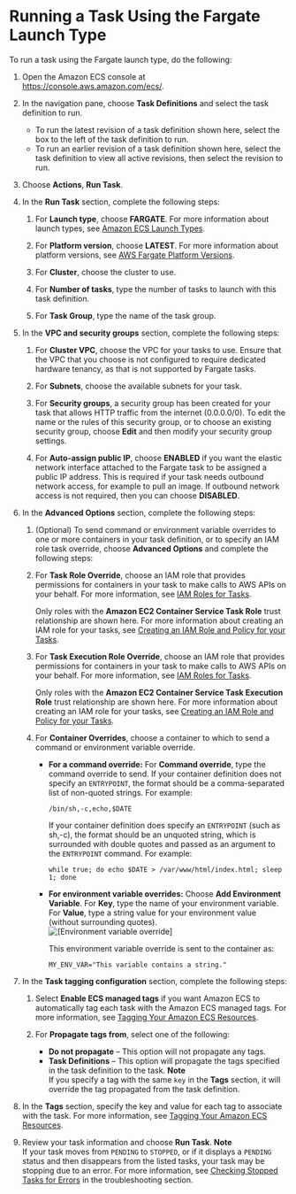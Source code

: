 # Running a Task Using the Fargate Launch Type<a name="ecs_run_task_fargate"></a>

To run a task using the Fargate launch type, do the following:

1. Open the Amazon ECS console at [https://console\.aws\.amazon\.com/ecs/](https://console.aws.amazon.com/ecs/)\.

1. In the navigation pane, choose **Task Definitions** and select the task definition to run\.
   + To run the latest revision of a task definition shown here, select the box to the left of the task definition to run\.
   + To run an earlier revision of a task definition shown here, select the task definition to view all active revisions, then select the revision to run\.

1. Choose **Actions**, **Run Task**\.

1. In the **Run Task** section, complete the following steps:

   1. For **Launch type**, choose **FARGATE**\. For more information about launch types, see [Amazon ECS Launch Types](launch_types.md)\.

   1. For **Platform version**, choose **LATEST**\. For more information about platform versions, see [AWS Fargate Platform Versions](platform_versions.md)\.

   1. For **Cluster**, choose the cluster to use\. 

   1. For **Number of tasks**, type the number of tasks to launch with this task definition\.

   1. For **Task Group**, type the name of the task group\.

1. In the **VPC and security groups** section, complete the following steps:

   1. For **Cluster VPC**, choose the VPC for your tasks to use\. Ensure that the VPC that you choose is not configured to require dedicated hardware tenancy, as that is not supported by Fargate tasks\.

   1. For **Subnets**, choose the available subnets for your task\.

   1. For **Security groups**, a security group has been created for your task that allows HTTP traffic from the internet \(0\.0\.0\.0/0\)\. To edit the name or the rules of this security group, or to choose an existing security group, choose **Edit** and then modify your security group settings\.

   1. For **Auto\-assign public IP**, choose **ENABLED** if you want the elastic network interface attached to the Fargate task to be assigned a public IP address\. This is required if your task needs outbound network access, for example to pull an image\. If outbound network access is not required, then you can choose **DISABLED**\.

1. In the **Advanced Options** section, complete the following steps:

   1. \(Optional\) To send command or environment variable overrides to one or more containers in your task definition, or to specify an IAM role task override, choose **Advanced Options** and complete the following steps:

     1. For **Task Role Override**, choose an IAM role that provides permissions for containers in your task to make calls to AWS APIs on your behalf\. For more information, see [IAM Roles for Tasks](task-iam-roles.md)\.

        Only roles with the **Amazon EC2 Container Service Task Role** trust relationship are shown here\. For more information about creating an IAM role for your tasks, see [Creating an IAM Role and Policy for your Tasks](task-iam-roles.md#create_task_iam_policy_and_role)\.

     1. For **Task Execution Role Override**, choose an IAM role that provides permissions for containers in your task to make calls to AWS APIs on your behalf\. For more information, see [IAM Roles for Tasks](task-iam-roles.md)\.

        Only roles with the **Amazon EC2 Container Service Task Execution Role** trust relationship are shown here\. For more information about creating an IAM role for your tasks, see [Creating an IAM Role and Policy for your Tasks](task-iam-roles.md#create_task_iam_policy_and_role)\.

     1. For **Container Overrides**, choose a container to which to send a command or environment variable override\.
        + **For a command override:** For **Command override**, type the command override to send\. If your container definition does not specify an `ENTRYPOINT`, the format should be a comma\-separated list of non\-quoted strings\. For example:

          ```
          /bin/sh,-c,echo,$DATE
          ```

          If your container definition does specify an `ENTRYPOINT` \(such as sh,\-c\), the format should be an unquoted string, which is surrounded with double quotes and passed as an argument to the `ENTRYPOINT` command\. For example:

          ```
          while true; do echo $DATE > /var/www/html/index.html; sleep 1; done
          ```
        + **For environment variable overrides:** Choose **Add Environment Variable**\. For **Key**, type the name of your environment variable\. For **Value**, type a string value for your environment value \(without surrounding quotes\)\.  
![\[Environment variable override\]](http://docs.aws.amazon.com/AmazonECS/latest/developerguide/images/env_var.png)

          This environment variable override is sent to the container as:

          ```
          MY_ENV_VAR="This variable contains a string."
          ```

1. In the **Task tagging configuration** section, complete the following steps:

   1. Select **Enable ECS managed tags** if you want Amazon ECS to automatically tag each task with the Amazon ECS managed tags\. For more information, see [Tagging Your Amazon ECS Resources](https://docs.aws.amazon.com/AmazonECS/latest/developerguide/ecs-using-tags.html)\.

   1. For **Propagate tags from**, select one of the following:
      + **Do not propagate** – This option will not propagate any tags\.
      + **Task Definitions** – This option will propagate the tags specified in the task definition to the task\.
**Note**  
If you specify a tag with the same `key` in the **Tags** section, it will override the tag propagated from the task definition\.

1. In the **Tags** section, specify the key and value for each tag to associate with the task\. For more information, see [Tagging Your Amazon ECS Resources](https://docs.aws.amazon.com/AmazonECS/latest/developerguide/ecs-using-tags.html)\.

1. Review your task information and choose **Run Task**\.
**Note**  
If your task moves from `PENDING` to `STOPPED`, or if it displays a `PENDING` status and then disappears from the listed tasks, your task may be stopping due to an error\. For more information, see [Checking Stopped Tasks for Errors](stopped-task-errors.md) in the troubleshooting section\.